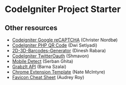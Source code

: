 # CodeIgniter Project Starter

## Other resources

* [Codeigniter Google reCAPTCHA](https://github.com/Cnordbo/RECaptcha-for-Codeigniter) (Christer Nordbø)
* [CodeIgniter PHP QR Code](https://github.com/dwisetiyadi/CodeIgniter-PHP-QR-Code) (Dwi Setiyadi)
* [2D-3D-Barcodes-Generator](https://github.com/dineshrabara/2D-3D-Barcodes-Generator) (Dinesh Rabara)
* [CodeIgniter TwitterOauth](https://github.com/MunGell/Codeigniter-TwitterOAuth) (Shmavon)
* [Mobile Detect](https://github.com/serbanghita/Mobile-Detect) (Serban Ghita)
* [GrabzIt API](https://github.com/subdesign/codeigniter-Grabzit) (Barna Szalai)
* [Chrome Extension Template](https://github.com/natemcintyre/Chrome-Extension-Template) (Nate McIntyre)
* [Favicon Cheat Sheet](https://github.com/audreyr/favicon-cheat-sheet) (Audrey Roy)
